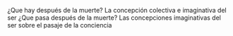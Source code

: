 ¿Que hay después de la muerte?
La concepción colectiva e imaginativa del ser 
¿Que pasa después de la muerte?
Las concepciones imaginativas del ser sobre el pasaje de la conciencia